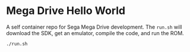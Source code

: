 # Mega Drive Hello World

A self container repo for Sega Mega Drive development. The `run.sh` will download the SDK, get an emulator, compile the code, and run the ROM.

```bash
./run.sh
```


